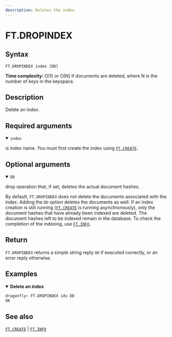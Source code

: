 ```yaml
---
description: Deletes the index
---
```


# FT.DROPINDEX

## Syntax

    FT.DROPINDEX index [DD]

**Time complexity:** O(1) or O(N) if documents are deleted, where N is the number of keys in the keyspace.

## Description

Delete an index.

## Required arguments

<details open>
<summary><code>index</code></summary>

is index name. You must first create the index using [`FT.CREATE`](./ft.create.md).
</details>

## Optional arguments

<details open>
<summary><code>DD</code></summary>

drop operation that, if set, deletes the actual document hashes.

By default, `FT.DROPINDEX` does not delete the documents associated with the index. Adding the `DD` option deletes the documents as well. 
If an index creation is still running ([`FT.CREATE`](./ft.create.md) is running asynchronously), only the document hashes that have already been indexed are deleted. 
The document hashes left to be indexed remain in the database.
To check the completion of the indexing, use [`FT.INFO`](./ft.info.md).

</details>

## Return

`FT.DROPINDEX` returns a simple string reply `OK` if executed correctly, or an error reply otherwise.

## Examples

<details open>
<summary><b>Delete an index</b></summary>

```bash
dragonfly> FT.DROPINDEX idx DD
OK
```
</details>

## See also

[`FT.CREATE`](./ft.create.md) | [`FT.INFO`](./ft.info.md)
